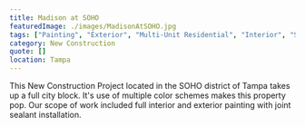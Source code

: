 ```yaml
---
title: Madison at SOHO
featuredImage: ./images/MadisonAtSOHO.jpg
tags: ["Painting", "Exterior", "Multi-Unit Residential", "Interior", "Sealant Installation"]
category: New Construction
quote: []
location: Tampa
---
```

This New Construction Project located in the SOHO district of Tampa takes up a
full city block.  It's use of multiple color schemes makes this property pop.
Our scope of work included full interior and exterior painting with joint
sealant installation.
